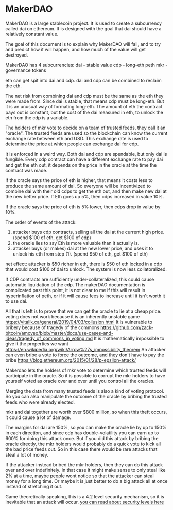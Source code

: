 MakerDAO
==========

MakerDAO is a large stablecoin project.
It is used to create a subcurrency called dai on ethereum.
It is designed with the goal that dai should have a relatively constant value.

The goal of this document is to explain why MakerDAO will fail, and to try and predict how it will happen, and how much of the value will get destroyed.


MakerDAO has 4 subcurrencies:
dai - stable value
cdp - long-eth
peth
mkr - governance tokens

eth can get spit into dai and cdp. dai and cdp can be combined to reclaim the eth.

The net risk from combining dai and cdp must be the same as the eth they were made from. Since dai is stable, that means cdp must be long-eth.
But it is an unusual way of formating long-eth. The amount of eth the contract pays out is constant, but the cost of the dai measured in eth, to unlock the eth from the cdp is a variable.

The holders of mkr vote to decide on a team of trusted feeds, they call it an "oracle". The trusted feeds are used so the blockchain can know the current exchange rate between eth and USD. This exchange rate is used to determine the price at which people can exchange dai for cdp.

It is enforced in a weird way.
Both dai and cdp are spendable, but only dai is fungible.
Every cdp contract can have a different exchange rate to pay dai and get the eth out, it depends on the price in the oracle at the time the contract was made.

If the oracle says the price of eth is higher, that means it costs less to produce the same amount of dai. So everyone will be incentivized to combine dai with their old cdps to get the eth out, and then make new dai at the new better price. If Eth goes up 5%, then cdps increased in value 10%.

If the oracle says the price of eth is 5% lower, then cdps drop in value by 10%.

The order of events of the attack:
1) attacker buys cdp contracts, selling all the dai at the current high price. (spend $100 of eth, get $100 of cdp)
2) the oracle lies to say Eth is more valuable than it actually is.
3) attacker buys (or makes) dai at the new lower price, and uses it to unlock his eth from step (1). (spend $50 of eth, get $100 of eth)

net effect: attacker is $50 richer in eth, there is $50 of eth locked in a cdp that would cost $100 of dai to unlock. The system is now less collatoralized.

If CDP contracts are sufficiently under-collateralized, this could cause automatic liquidation of the cdp.
The makerDAO documentation is complicated past this point, it is not clear to me if this will result in hyperinflation of peth, or if it will cause fees to increase until it isn't worth it to use dai.


All that is left is to prove that we can get the oracle to lie at a cheap price.
voting does not work because it is an inherently unstable game https://vitalik.ca/general/2019/04/03/collusion.html
It is vulnerable to bribery because of tragedy of the commons https://github.com/zack-bitcoin/amoveo/blob/master/docs/use-cases-and-ideas/tragedy_of_commons_in_voting.md
It is mathematically impossible to give it the properties we want https://en.wikipedia.org/wiki/Arrow%27s_impossibility_theorem
An attacker can even bribe a vote to force the outcome, and they don't have to pay the bribe https://blog.ethereum.org/2015/01/28/p-epsilon-attack/

Makerdao lets the holders of mkr vote to determine which trusted feeds will participate in the oracle.
So it is possible to corrupt the mkr holders to have yourself voted as oracle over and over until you control all the oracles.

Merging the data from many trusted feeds is also a kind of voting protocol. So you can also manipulate the outcome of the oracle by bribing the trusted feeds who were already elected.

mkr and dai together are worth over $800 million, so when this theft occurs, it could cause a lot of damage.

The margins for dai are 150%, so you can make the oracle lie by up to 150% in each direction, and since cdp has double-volatility you can earn up to 600% for doing this attack once.
But if you did this attack by bribing the oracle directly, the mkr holders would probably do a quick vote to kick all the bad price feeds out.
So in this case there would be rare attacks that steal a lot of money.

If the attacker instead bribed the mkr holders, then they can do this attack over and over indefinitely. In that case it might make sense to only steal like 2% at a time, maybe people wont notice so that the attacker can steal money for a long time.
Or maybe it is just better to do a big attack all at once instead of stretching it out.

Game theoretically speaking, this is a 4.2 level security mechanism, so it is inevitable that an attack will occur. [you can read about security levels here](../basics/trust_theory.md)

